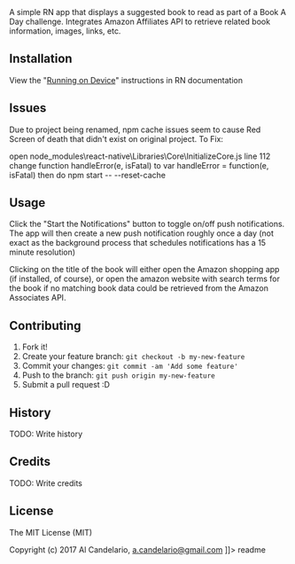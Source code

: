 <snippet>
  <content><![CDATA[
# ${1:Book-a-Day}

A simple RN app that displays a suggested book to read as part of a Book A Day challenge. Integrates Amazon Affiliates API to retrieve related book information, images, links, etc.

## Installation

View the "[Running on Device](https://facebook.github.io/react-native/docs/running-on-device.html)" instructions in RN documentation

## Issues

Due to project being renamed, npm cache issues seem to cause Red Screen of death that didn't exist on original project. To Fix:

open node_modules\react-native\Libraries\Core\InitializeCore.js line 112
change function handleError(e, isFatal) to var handleError = function(e, isFatal)
then do npm start -- --reset-cache

## Usage

Click the "Start the Notifications" button to toggle on/off push notifications.
The app will then create a new push notification roughly once a day (not exact as the background process that schedules notifications has a 15 minute resolution)

Clicking on the title of the book will either open the Amazon shopping app (if installed, of course), or open the amazon website with search terms for the book if no matching book data could be retrieved from the Amazon Associates API.

## Contributing

1. Fork it!
2. Create your feature branch: `git checkout -b my-new-feature`
3. Commit your changes: `git commit -am 'Add some feature'`
4. Push to the branch: `git push origin my-new-feature`
5. Submit a pull request :D

## History

TODO: Write history

## Credits

TODO: Write credits

## License

The MIT License (MIT)

Copyright (c) 2017 Al Candelario, <a.candelario@gmail.com>
]]></content>
  <tabTrigger>readme</tabTrigger>
</snippet>